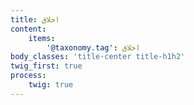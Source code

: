```yaml
---
title: اخلاق
content:
    items:  
        '@taxonomy.tag': اخلاق
body_classes: 'title-center title-h1h2'
twig_first: true
process:
    twig: true
---
```

